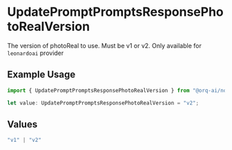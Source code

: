 # UpdatePromptPromptsResponsePhotoRealVersion

The version of photoReal to use. Must be v1 or v2. Only available for `leonardoai` provider

## Example Usage

```typescript
import { UpdatePromptPromptsResponsePhotoRealVersion } from "@orq-ai/node/models/operations";

let value: UpdatePromptPromptsResponsePhotoRealVersion = "v2";
```

## Values

```typescript
"v1" | "v2"
```